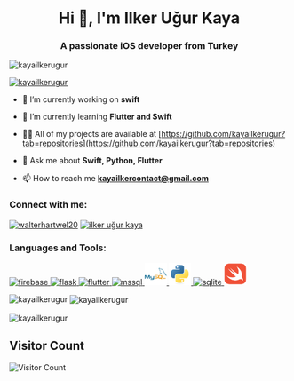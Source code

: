 <h1 align="center">Hi 👋, I'm Ilker Uğur Kaya</h1>
<h3 align="center">A passionate iOS developer from Turkey</h3>

<p align="left"> <img src="https://komarev.com/ghpvc/?username=kayailkerugur&label=Profile%20views&color=0e75b6&style=flat" alt="kayailkerugur" /> </p>

<p align="left"> <a href="https://github.com/ryo-ma/github-profile-trophy"><img src="https://github-profile-trophy.vercel.app/?username=kayailkerugur" alt="kayailkerugur" /></a> </p>

- 🔭 I’m currently working on **swift**

- 🌱 I’m currently learning **Flutter and Swift**

- 👨‍💻 All of my projects are available at [https://github.com/kayailkerugur?tab=repositories](https://github.com/kayailkerugur?tab=repositories)

- 💬 Ask me about **Swift, Python, Flutter**

- 📫 How to reach me **kayailkercontact@gmail.com**

<h3 align="left">Connect with me:</h3>
<p align="left">
<a href="https://twitter.com/walterhartwel20" target="blank"><img align="center" src="https://raw.githubusercontent.com/rahuldkjain/github-profile-readme-generator/master/src/images/icons/Social/twitter.svg" alt="walterhartwel20" height="30" width="40" /></a>
<a href="https://linkedin.com/in/i̇lker uğur kaya" target="blank"><img align="center" src="https://raw.githubusercontent.com/rahuldkjain/github-profile-readme-generator/master/src/images/icons/Social/linked-in-alt.svg" alt="i̇lker uğur kaya" height="30" width="40" /></a>
</p>

<h3 align="left">Languages and Tools:</h3>
<p align="left"> <a href="https://firebase.google.com/" target="_blank" rel="noreferrer"> <img src="https://www.vectorlogo.zone/logos/firebase/firebase-icon.svg" alt="firebase" width="40" height="40"/> </a> <a href="https://flask.palletsprojects.com/" target="_blank" rel="noreferrer"> <img src="https://www.vectorlogo.zone/logos/pocoo_flask/pocoo_flask-icon.svg" alt="flask" width="40" height="40"/> </a> <a href="https://flutter.dev" target="_blank" rel="noreferrer"> <img src="https://www.vectorlogo.zone/logos/flutterio/flutterio-icon.svg" alt="flutter" width="40" height="40"/> </a> <a href="https://www.microsoft.com/en-us/sql-server" target="_blank" rel="noreferrer"> <img src="https://www.svgrepo.com/show/303229/microsoft-sql-server-logo.svg" alt="mssql" width="40" height="40"/> </a> <a href="https://www.mysql.com/" target="_blank" rel="noreferrer"> <img src="https://raw.githubusercontent.com/devicons/devicon/master/icons/mysql/mysql-original-wordmark.svg" alt="mysql" width="40" height="40"/> </a> <a href="https://www.python.org" target="_blank" rel="noreferrer"> <img src="https://raw.githubusercontent.com/devicons/devicon/master/icons/python/python-original.svg" alt="python" width="40" height="40"/> </a> <a href="https://www.sqlite.org/" target="_blank" rel="noreferrer"> <img src="https://www.vectorlogo.zone/logos/sqlite/sqlite-icon.svg" alt="sqlite" width="40" height="40"/> </a> <a href="https://developer.apple.com/swift/" target="_blank" rel="noreferrer"> <img src="https://raw.githubusercontent.com/devicons/devicon/master/icons/swift/swift-original.svg" alt="swift" width="40" height="40"/> </a> </p>

<p><img align="left" src="https://github-readme-stats.vercel.app/api/top-langs?username=kayailkerugur&show_icons=true&locale=en&layout=compact" alt="kayailkerugur" /></p>

<p>&nbsp;<img align="center" src="https://github-readme-stats.vercel.app/api?username=kayailkerugur&show_icons=true&locale=en" alt="kayailkerugur" /></p>

<p><img align="center" src="https://github-readme-streak-stats.herokuapp.com/?user=kayailkerugur&" alt="kayailkerugur" /></p>

## Visitor Count
![Visitor Count](https://profile-counter.glitch.me/muharremkoc/count.svg)
